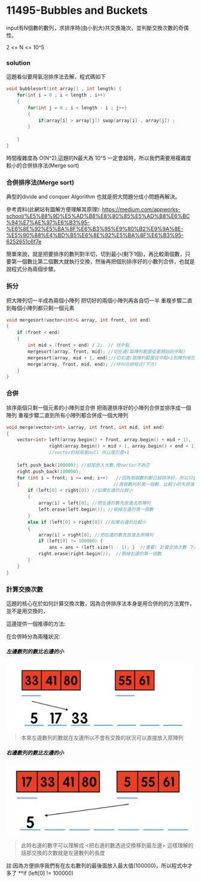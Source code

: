 # 11495-Bubbles and Buckets

input有N個數的數列，求排序時(由小到大)共交換幾次，並判斷交換次數的奇偶性。

2 <= N <= 10^5


### solution

這題看似要用氣泡排序法去解，程式碼如下

```c++
void bubblesort(int array[] , int length) {
    for(int i = 0 ; i < length ; i++)
	{
		for(int j = 0 ; i < length - i ; j++)
		{
			if(array[i] > array[j]) swap(array[i] , array[j]) ;
		}
	
	}
}
```

時間複雜度為 O(N^2),這題的N最大為 10^5 一定會超時，所以我們需要用複雜度較小的合併排序法(Merge sort)

### 合併排序法(Merge sort)

典型的divide and conquer Algorithm 也就是把大問題分成小問題再解決。

參考資料(此網站有圖解方便理解其原理):
https://medium.com/appworks-school/%E5%88%9D%E5%AD%B8%E8%80%85%E5%AD%B8%E6%BC%94%E7%AE%97%E6%B3%95-%E6%8E%92%E5%BA%8F%E6%B3%95%E9%80%B2%E9%9A%8E-%E5%90%88%E4%BD%B5%E6%8E%92%E5%BA%8F%E6%B3%95-6252651c6f7e

簡單來說，就是把要排序的數列對半切，切到最小(剩下1個)，再比較兩個數，只要第一個數比第二個數大就執行交換，然後再把個別排序好的小數列合併，也就是說程式分為兩個步驟。

### 拆分

把大陣列切一半成為兩個小陣列
把切好的兩個小陣列再各自切一半
重複步驟二直到每個小陣列都只剩一個元素

```c++
void mergesort(vector<int>& array, int front, int end)
{
	if (front < end)
	{
		int mid = (front + end) / 2;  // 找中點
		mergesort(array, front, mid); //切左邊(取陣列範圍從最開始到中點)
		mergesort(array, mid + 1, end);//切右邊(取陣列範圍從中點+1到陣列尾巴)
		merge(array, front, mid, end); //呼叫合併程式(下方)
	}
}
```
### 合併

排序兩個只剩一個元素的小陣列並合併
把兩邊排序好的小陣列合併並排序成一個陣列
重複步驟二直到所有小陣列都合併成一個大陣列

```c++
void merge(vector<int> &array, int front, int mid, int end)
{
	vector<int> left(array.begin() + front, array.begin() + mid + 1),
				right(array.begin() + mid + 1, array.begin() + end + 1);
				//vector的結尾是null 所以尾巴要+1

	left.push_back(100000); //結尾放入大數,使vector不為空
	right.push_back(100000);
	for (int i = front; i <= end; i++)   //因為兩個數列都已經排序好，所以只要比對
	{									//兩個數列的第一個數，比較小的先放進去原陣列
		if (left[0] < right[0]) //如果左邊的比較小
		{
			array[i] = left[0]; //把左邊的數先放進去原陣列
			left.erase(left.begin()); //刪掉左邊的第一個數
		}
		else if (left[0] > right[0]) //如果右邊的比較小
		{
			array[i] = right[0]; //把右邊的數先放進去原陣列
			if (left[0] != 100000) { 
				ans = ans + (left.size() - 1); }  //重要! 計算交換次數 下面會說明
			right.erase(right.begin());  //刪掉右邊的第一個數
		}
	}
}
```

### 計算交換次數

這題的核心在於如何計算交換次數，因為合併排序法本身是用合併的的方法實作，並不是用交換的，

這邊提供一個推導的方法:

在合併時分為兩種狀況:

##### 左邊數列的數比右邊的小
![](1625398249923.jpg)
>本來左邊數列的數就在左邊所以不會有交換的狀況可以直接放入原陣列


##### 右邊數列的數比左邊的小
![](1625398506968_right.jpg)
>此時右邊的數字可以理解成 <把右邊的數透過交換移到最左邊>
這樣理解的話那交換的次數就是左邊數列的長度

註:因為方便排序我們有在左右數列的最後面放入最大值(100000)，所以程式中才多了 **if (left[0] != 100000)







